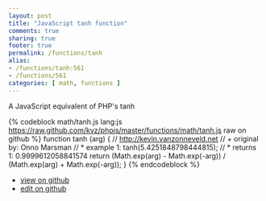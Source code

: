 ```yaml
---
layout: post
title: "JavaScript tanh function"
comments: true
sharing: true
footer: true
permalink: /functions/tanh
alias:
- /functions/tanh:561
- /functions/561
categories: [ math, functions ]
---
```

A JavaScript equivalent of PHP's tanh
<!-- more -->
{% codeblock math/tanh.js lang:js https://raw.github.com/kvz/phpjs/master/functions/math/tanh.js raw on github %}
function tanh (arg) {
    // http://kevin.vanzonneveld.net
    // +   original by: Onno Marsman
    // *     example 1: tanh(5.4251848798444815);
    // *     returns 1: 0.9999612058841574
    return (Math.exp(arg) - Math.exp(-arg)) / (Math.exp(arg) + Math.exp(-arg));
}
{% endcodeblock %}
<ul>
 <li><a href="https://github.com/kvz/phpjs/blob/master/functions/math/tanh.js">view on github</a></li>
 <li><a href="https://github.com/kvz/phpjs/edit/master/functions/math/tanh.js">edit on github</a></li>
</ul>
